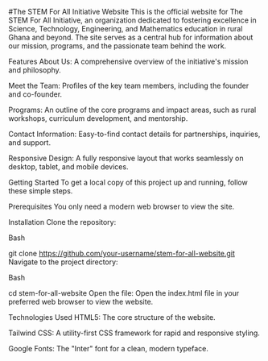 #The STEM For All Initiative Website
This is the official website for The STEM For All Initiative, an organization dedicated to fostering excellence in Science, Technology, Engineering, and Mathematics education in rural Ghana and beyond. The site serves as a central hub for information about our mission, programs, and the passionate team behind the work.

Features
About Us: A comprehensive overview of the initiative's mission and philosophy.

Meet the Team: Profiles of the key team members, including the founder and co-founder.

Programs: An outline of the core programs and impact areas, such as rural workshops, curriculum development, and mentorship.

Contact Information: Easy-to-find contact details for partnerships, inquiries, and support.

Responsive Design: A fully responsive layout that works seamlessly on desktop, tablet, and mobile devices.

Getting Started
To get a local copy of this project up and running, follow these simple steps.

Prerequisites
You only need a modern web browser to view the site.

Installation
Clone the repository:

Bash

git clone https://github.com/your-username/stem-for-all-website.git
Navigate to the project directory:

Bash

cd stem-for-all-website
Open the file:
Open the index.html file in your preferred web browser to view the website.

Technologies Used
HTML5: The core structure of the website.

Tailwind CSS: A utility-first CSS framework for rapid and responsive styling.

Google Fonts: The "Inter" font for a clean, modern typeface.

